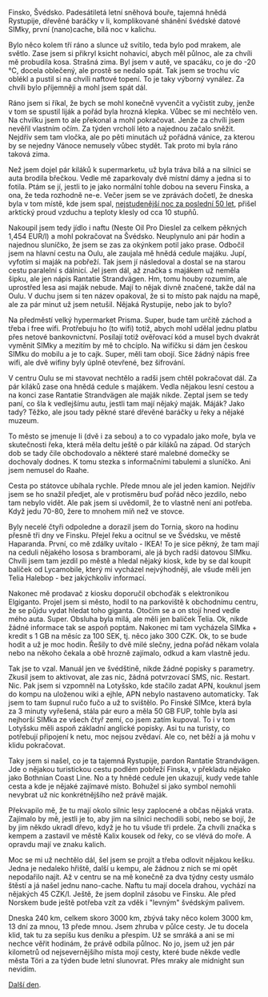 <!--
.. title: Scandinavia Road Trip - den 13.
.. slug: scandinavia-road-trip-day-13
.. date: 2014-06-17
.. tags: travel,Scandinavia 2014
.. category: travel
.. link: 
.. description: 
.. type: text
-->


Finsko, Švédsko. Padesátiletá letní sněhová bouře, tajemná hnědá Rystupije, dřevěné baráčky v Ii, komplikované shánění švédské datové SIMky, první (nano)cache, bílá noc v kalichu.

<!-- TEASER_END -->

Bylo něco kolem tří ráno a slunce už svítilo, teda bylo pod mrakem, ale světlo. Zase jsem si přikryl ksicht nohavicí, abych měl půlnoc, ale za chvíli mě probudila kosa. Strašná zima. Byl jsem v autě, ve spacáku, co je do -20 °C, docela oblečený, ale prostě se nedalo spát. Tak jsem se trochu víc oblékl a pustil si na chvíli naftové topení. To je taky výborný vynález. Za chvíli bylo příjemněji a mohl jsem spát dál.

Ráno jsem si říkal, že bych se mohl konečně vyvenčit a vyčistit zuby, jenže v tom se spustil liják a pořád byla hrozná klepka. Vůbec se mi nechtělo ven. Na chvilku jsem to ale překonal a mohl pokračovat. Jenže za chvíli jsem nevěřil vlastním očím. Za týden vrcholí léto a najednou začalo sněžit. Nejdřív sem tam vločka, ale po pěti minutách už pořádná vánice, za kterou by se nejedny Vánoce nemusely vůbec stydět. Tak proto mi byla ráno taková zima.

Než jsem dojel pár kiláků k supermarketu, už byla tráva bílá a na silnici se auta brodila břečkou. Vedle mě zaparkovaly dvě místní dámy a jedna si to fotila. Ptám se jí, jestli to je jako normální tohle dobou na severu Finska, a ona, že teda rozhodně ne-e. Večer jsem se ve zprávách dočetl, že dneska byla v tom místě, kde jsem spal, [nejstudenější noc za poslední 50 let](http://yle.fi/uutiset/coldest_june_night_in_50_years_brings_summertime_snow/7304434), přišel arktický proud vzduchu a teploty klesly od cca 10 stupňů.

Nakoupil jsem tedy jídlo i naftu (Neste Oil Pro Dieslel za celkem pěkných 1,454 EUR/l) a mohl pokračovat na Švédsko. Neuplynulo ani pár hodin a najednou sluníčko, že jsem se zas za okýnkem potil jako prase. Odbočil jsem na hlavní cestu na Oulu, ale zaujala mě hnědá cedule majáku. Jupí, vyfotím si maják na pobřeží. Tak jsem jí následoval a dostal se na starou cestu paralelní s dálnicí. Jel jsem dál, až značka s majákem už neměla šipku, ale jen nápis Rantatie Strandvägen. Hm, tomu houby rozumím, ale uprostřed lesa asi maják nebude. Mají to nějak divně značené, takže dál na Oulu. V duchu jsem si ten název opakoval, že si to místo pak najdu na mapě, ale za pár minut už jsem netušil. Nějaká Rystupije, nebo jak to bylo?

Na předměstí velký hypermarket Prisma. Super, bude tam určitě záchod a třeba i free wifi. Protřebuju ho (to wifi) totiž, abych mohl udělal jednu platbu přes netové bankovnictvní. Posílají totiž ověřovací kód a musel bych dvakrát vyměnit SIMky a mezitím by mě to chcíplo. Na wifíčku si dám jen českou SIMku do mobilu a je to cajk. Super, měli tam obojí. Sice žádný nápis free wifi, ale dvě wifiny byly úplně otevřené, bez šifrování.

V centru Oulu se mi stavovat nechtělo a radši jsem chtěl pokračovat dál. Za pár kiláků zase ona hnědá cedule s majákem. Vedla nějakou lesní cestou a na konci zase Rantatie Strandvägen ale maják nikde. Zeptal jsem se tedy paní, co šla k vedlejšímu autu, jestli tam mají nějaký maják. Máják? Jako tady? Těžko, ale jsou tady pěkné staré dřevěné baráčky u řeky a nějaké muzeum.

To město se jmenuje Ii (dvě i za sebou) a to co vypadalo jako moře, byla ve skutečnosti řeka, která měla deltu ještě o pár kiláků na západ. Od starých dob se tady čile obchodovalo a některé staré malebné domečky se dochovaly dodnes. K tomu stezka s informačními tabulemi a sluníčko. Ani jsem nemusel do Raahe.

Cesta po státovce ubíhala rychle. Přede mnou ale jel jeden kamion. Nejdřív jsem se ho snažil předjet, ale v protisměru buď pořád něco jezdilo, nebo tam nebylo vidět. Ale pak jsem si uvědomil, že to vlastně není ani potřeba. Když jedu 70-80, žere to mnohem míň než ve stovce.

Byly necelé čtyři odpoledne a dorazil jsem do Tornia, skoro na hodinu přesně tři dny ve Finsku. Přejel řeku a ocitnul se ve Švédsku, ve městě Haparanda. První, co mě zdálky uvítalo - IKEA! To je sice pěkný, že tam mají na ceduli nějakého lososa s bramborami, ale já bych radši datovou SIMku. Chvíli jsem tam jezdil po městě a hledal nějaký kiosk, kde by se dal koupit balíček od Lycamobile, který mi vycházel nejvýhodněji, ale všude měli jen Telia Halebop - bez jakýchkoliv informací.

Nakonec mě prodavač z kiosku doporučil obchoďák s elektronikou Elgiganto. Projel jsem si město, hodil to na parkoviště k obchodnímu centru, že se půjdu vydat hledat toho giganta. Otočím se a on stojí hned vedle mého auta. Super. Obsluha byla milá, ale měli jen balíček Telia. Ok, nikde žádné informace tak se aspoň poptám. Nakonec mi tam vycházela SIMka + kredit s 1 GB na měsíc za 100 SEK, tj. něco jako 300 CZK. Ok, to se bude hodit a už je moc hodin. Řešily to dvě milé slečny, jedna pořád někam volala nebo na někoho čekala a obě hrozně zajímalo, odkud a kam vlastně jedu.

Tak jse to vzal. Manuál jen ve švédštině, nikde žádné popisky s parametry. Zkusil jsem to aktivovat, ale zas nic, žádná potvrzovací SMS, nic. Restart. Nic. Pak jsem si vzpomněl na Lotyšsko, kde stačilo zadat APN, kouknul jsem do kompu na uloženou wiki a ejhle, APN nebylo nastaveno automaticky. Tak jsem to tam šupnul ručo fučo a už to svištělo. Po Finské SIMce, která byla za 3 minuty vyřešená, stála pár euro a měla 50 GB FUP, tohle byla asi nejhorší SIMka ze všech čtyř zemí, co jsem zatím kupoval. To i v tom Lotyšsku měli aspoň základní anglické popisky. Asi tu na turisty, co potřebují připojení k netu, moc nejsou zvědaví. Ale co, net běží a já mohu v klidu pokračovat.

Taky jsem si našel, co je ta tajemná Rystupije, pardon Rantatie Strandvägen. Jde o nějakou turistickou cestu podlém pobřeží Finska, v překladu nějako jako Bothnian Coast Line. No a ty hnědé cedule jen ukazují, kudy vede tahle cesta a kde je nějaké zajímavé místo. Bohužel si jako symbol nemohli nevybrat už nic konkrétnějšího než právě maják.

Překvapilo mě, že tu mají okolo silnic lesy zaplocené a občas nějaká vrata. Zajímalo by mě, jestli je to, aby jim na silnici nechodili sobi, nebo se bojí, že by jim někdo ukradl dřevo, když je ho tu všude tři prdele. Za chvíli značka s kempem a zastavil ve městě Kalix kousek od řeky, co se vlévá do moře. A opravdu mají ve znaku kalich.

Moc se mi už nechtělo dál, šel jsem se projít a třeba odlovit nějakou kešku. Jedna je nedaleko hřiště, další u kempu, ale žádnou z nich se mi opět nepodařilo najít. Až v centru se na mě konečně za dva týdny cesty usmálo štěstí a já našel jednu nano-cache. Naftu tu mají docela drahou, vychází na nějakých 45 CZK/l. Ještě, že jsem doplnil zásobu ve Finsku. Ale před Norskem bude ještě potřeba vzít za vděk i "levným" švédským palivem.

Dneska 240 km, celkem skoro 3000 km, zbývá taky něco kolem 3000 km, 13 dní za mnou, 13 přede mnou. Jsem zhruba v půlce cesty. Je tu docela klid, tak tu za sepíšu kus deníku a přespím. Už se smráká a ani se mi nechce věřit hodinám, že právě odbila půlnoc. No jo, jsem už jen pár kilometrů od nejsevernějšího místa mojí cesty, které bude někde vedle města Töri a za týden bude letní slunovrat. Přes mraky ale midnight sun nevidím.

[Další den](/blog/2014/scandinavia-road-trip-day-14/).